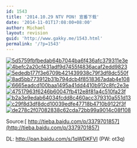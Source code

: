 ```yaml
---
id: 1543
title: '2014.10.29 NTV PON! 宣番下载'
date: '2014-11-01T17:08:00+08:00'
author: Michael
layout: revision
guid: 'http://www.gakky.me/1543.html'
permalink: '/?p=1543'
---
```


[![5d5759fbfbedab64b7044ba6f436afc379311e3e](http://www.yui-aragaki.org/wp-content/uploads/2014/11/5d5759fbfbedab64b7044ba6f436afc379311e3e.jpg)](http://www.yui-aragaki.org/wp-content/uploads/2014/11/5d5759fbfbedab64b7044ba6f436afc379311e3e.jpg) [![4befc2a20cf431adf9d7455f4836acaf2edd9823](http://www.yui-aragaki.org/wp-content/uploads/2014/11/4befc2a20cf431adf9d7455f4836acaf2edd9823.jpg)](http://www.yui-aragaki.org/wp-content/uploads/2014/11/4befc2a20cf431adf9d7455f4836acaf2edd9823.jpg) [![5ededb177f3e6709b421439938c79f3df8dc550f](http://www.yui-aragaki.org/wp-content/uploads/2014/11/5ededb177f3e6709b421439938c79f3df8dc550f.jpg)](http://www.yui-aragaki.org/wp-content/uploads/2014/11/5ededb177f3e6709b421439938c79f3df8dc550f.jpg) [![8ad5bb773912b31b794dcb4f8518367adab4e108](http://www.yui-aragaki.org/wp-content/uploads/2014/11/8ad5bb773912b31b794dcb4f8518367adab4e108.jpg)](http://www.yui-aragaki.org/wp-content/uploads/2014/11/8ad5bb773912b31b794dcb4f8518367adab4e108.jpg) [![6665eadcd100baa1495a41dd4410b912c8fc2e3e](http://www.yui-aragaki.org/wp-content/uploads/2014/11/6665eadcd100baa1495a41dd4410b912c8fc2e3e.jpg)](http://www.yui-aragaki.org/wp-content/uploads/2014/11/6665eadcd100baa1495a41dd4410b912c8fc2e3e.jpg) [![47517963f6246b60047fb412e8f81a4c510fa23f](http://www.yui-aragaki.org/wp-content/uploads/2014/11/47517963f6246b60047fb412e8f81a4c510fa23f.jpg)](http://www.yui-aragaki.org/wp-content/uploads/2014/11/47517963f6246b60047fb412e8f81a4c510fa23f.jpg) [![b2a3e9edab64034fcdd8c460acc379310a551d13](http://www.yui-aragaki.org/wp-content/uploads/2014/11/b2a3e9edab64034fcdd8c460acc379310a551d13.jpg)](http://www.yui-aragaki.org/wp-content/uploads/2014/11/b2a3e9edab64034fcdd8c460acc379310a551d13.jpg) [![c29f8d3df8dcd10039edfe47718b4710b9122f3f](http://www.yui-aragaki.org/wp-content/uploads/2014/11/c29f8d3df8dcd10039edfe47718b4710b9122f3f.jpg)](http://www.yui-aragaki.org/wp-content/uploads/2014/11/c29f8d3df8dcd10039edfe47718b4710b9122f3f.jpg) [![de278c2f07082838c62cda72bb99a9014c08f108](http://www.yui-aragaki.org/wp-content/uploads/2014/11/de278c2f07082838c62cda72bb99a9014c08f108.jpg)](http://www.yui-aragaki.org/wp-content/uploads/2014/11/de278c2f07082838c62cda72bb99a9014c08f108.jpg)

Source:[ http://tieba.baidu.com/p/3379701857](http://tieba.baidu.com/p/3379701857)

DL: <http://pan.baidu.com/s/1qWDKFVI> (PW: ot3q)
